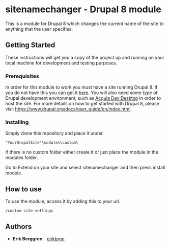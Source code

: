 # sitenamechanger - Drupal 8 module
This is a module for Drupal 8 which changes the current name of the site to anything that the user specifies.

## Getting Started

These instructions will get you a copy of the project up and running on your local machine for development and testing purposes.

### Prerequisites

In order for this module to work you must have a site running Drupal 8. If you do not have this you can get it [here](https://www.drupal.org/8). You will also need some type of Drupal development environment, such as [Acquia Dev Desktop](https://dev.acquia.com/downloads) in order to host the site. For more details on how to get started with Drupal 8, please visit https://www.drupal.org/docs/user_guide/en/index.html.



### Installing

Simply clone this repository and place it under.
```
"YourDrupalSite"\modules\custom\
```
If there is no custom folder either create it or just place the module in the modules folder.

Go to Extend on your site and select sitenamechanger and then press install module.

## How to use
To use the module, access it by adding this to your url.
```
/custom-site-settings
```

## Authors

* **Erik Berggren**  - [erikbrgn](https://github.com/erikbrgn)


